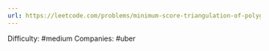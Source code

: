 ```yaml
---
url: https://leetcode.com/problems/minimum-score-triangulation-of-polygon
---
```


Difficulty: #medium
Companies: #uber